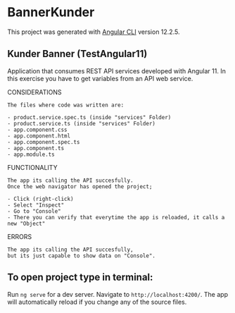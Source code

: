 # BannerKunder

This project was generated with [Angular CLI](https://github.com/angular/angular-cli) version 12.2.5.


## Kunder Banner (TestAngular11)
Application that consumes REST API services developed with Angular 11. In this exercise you have to get variables from an API web service.

CONSIDERATIONS

    The files where code was written are: 

    - product.service.spec.ts (inside "services" Folder) 
    - product.service.ts (inside "services" Folder)
    - app.component.css
    - app.component.html
    - app.component.spec.ts
    - app.component.ts
    - app.module.ts
    
FUNCTIONALITY

    The app its calling the API succesfully.
    Once the web navigator has opened the project;
    
    - Click (right-click) 
    - Select "Inspect"
    - Go to "Console"
    - There you can verify that everytime the app is reloaded, it calls a new "Object"
    
ERRORS

    The app its calling the API succesfully, 
    but its just capable to show data on "Console".
           
                                          
## To open project type in terminal:
Run `ng serve` for a dev server. Navigate to `http://localhost:4200/`. The app will automatically reload if you change any of the source files.

